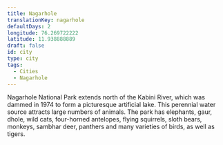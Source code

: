 ```yaml
---
title: Nagarhole
translationKey: nagarhole
defaultDays: 2
longitude: 76.269722222
latitude: 11.938888889
draft: false
id: city
type: city
tags:
  - Cities
  - Nagarhole
---
```

Nagarhole National Park extends north of the Kabini River, which was dammed in 1974 to form a picturesque artificial lake. This perennial water source attracts large numbers of animals. The park has elephants, gaur, dhole, wild cats, four-horned antelopes, flying squirrels, sloth bears, monkeys, sambhar deer, panthers and many varieties of birds, as well as tigers.